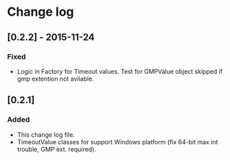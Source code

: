 # Change log

## [0.2.2] - 2015-11-24
### Fixed
- Logic in Factory for Timeout values. Test for GMPValue object skipped if gmp extention not avilable. 

## [0.2.1] 
### Added
- This change log file.
- TimeoutValue classes for support Windows platform (fix 64-bit max int trouble, GMP ext. required). 